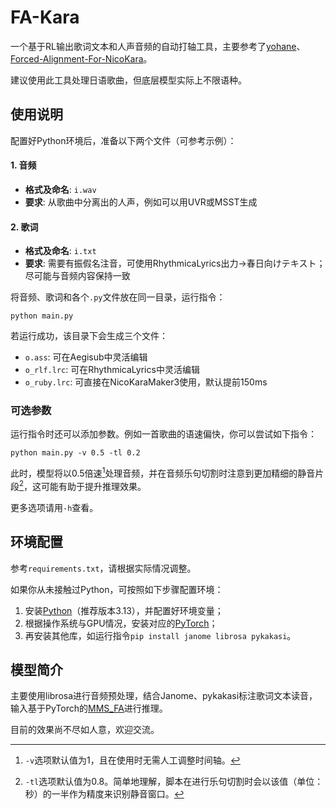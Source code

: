 # FA-Kara
一个基于RL输出歌词文本和人声音频的自动打轴工具，主要参考了[yohane](https://github.com/Japan7/yohane)、[Forced-Alignment-For-NicoKara](https://github.com/oHEILIo/Forced-Alignment-For-NicoKara/)。

建议使用此工具处理日语歌曲，但底层模型实际上不限语种。

## 使用说明
配置好Python环境后，准备以下两个文件（可参考示例）：
#### 1. 音频
- **格式及命名**: `i.wav`
- **要求**: 从歌曲中分离出的人声，例如可以用UVR或MSST生成

#### 2. 歌词
- **格式及命名**: `i.txt`
- **要求**: 需要有振假名注音，可使用RhythmicaLyrics出力->春日向けテキスト；尽可能与音频内容保持一致

将音频、歌词和各个`.py`文件放在同一目录，运行指令：
``` shell
python main.py
```

若运行成功，该目录下会生成三个文件：
- `o.ass`: 可在Aegisub中灵活编辑
- `o_rlf.lrc`: 可在RhythmicaLyrics中灵活编辑
- `o_ruby.lrc`: 可直接在NicoKaraMaker3使用，默认提前150ms

### 可选参数
运行指令时还可以添加参数。例如一首歌曲的语速偏快，你可以尝试如下指令：
``` shell
python main.py -v 0.5 -tl 0.2
```
此时，模型将以0.5倍速[^1]处理音频，并在音频乐句切割时注意到更加精细的静音片段[^2]，这可能有助于提升推理效果。

[^1]: `-v`选项默认值为1，且在使用时无需人工调整时间轴。
[^2]: `-tl`选项默认值为0.8。简单地理解，脚本在进行乐句切割时会以该值（单位：秒）的一半作为精度来识别静音窗口。

更多选项请用`-h`查看。

## 环境配置
参考`requirements.txt`，请根据实际情况调整。

如果你从未接触过Python，可按照如下步骤配置环境：
1. 安装[Python](https://www.python.org/)（推荐版本3.13），并配置好环境变量；
2. 根据操作系统与GPU情况，安装对应的[PyTorch](https://pytorch.org/get-started/locally/)；
3. 再安装其他库，如运行指令`pip install janome librosa pykakasi`。

## 模型简介
主要使用librosa进行音频预处理，结合Janome、pykakasi标注歌词文本读音，输入基于PyTorch的[MMS_FA](https://arxiv.org/abs/2305.13516)进行推理。

目前的效果尚不尽如人意，欢迎交流。